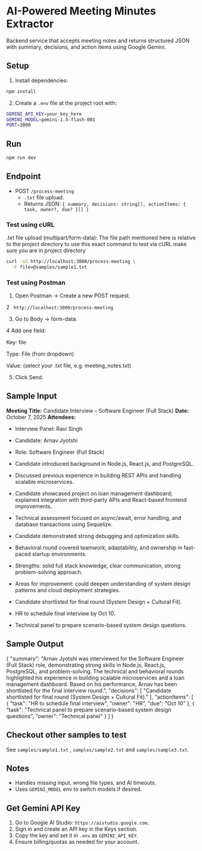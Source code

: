 # AI-Powered Meeting Minutes Extractor

Backend service that accepts meeting notes and returns structured JSON with summary, decisions, and action items using Google Gemini.

## Setup

1. Install dependencies:

```bash
npm install
```

2. Create a `.env` file at the project root with:

```bash
GEMINI_API_KEY=your_key_here
GEMINI_MODEL=gemini-1.5-flash-001
PORT=3000
```

## Run

```bash
npm run dev
```


## Endpoint

- POST `/process-meeting`
  - `.txt` file upload.
  - Returns JSON: `{ summary, decisions: string[], actionItems: { task, owner?, due? }[] }`

### Test using cURL 

.txt file upload (multipart/form-data):
The file path mentioned here is relative to the project directory to use this exact command to test via cURL make sure you are in project directory 
```bash
curl -sS http://localhost:3000/process-meeting \
  -F file=@samples/sample1.txt
```
### Test using Postman
1. Open Postman → Create a new POST request.

2 ``` 
http://localhost:3000/process-meeting ```

3. Go to Body → form-data.

4 Add one field:

Key: file

Type: File (from dropdown)

Value: (select your .txt file, e.g. meeting_notes.txt)

5. Click Send.




## Sample Input 

**Meeting Title:** Candidate Interview – Software Engineer (Full Stack)
**Date:** October 7, 2025
**Attendees:**

* Interview Panel: Ravi Singh
* Candidate: Arnav Jyotshi
* Role: Software Engineer (Full Stack)


* Candidate introduced background in Node.js, React.js, and PostgreSQL.
* Discussed previous experience in building REST APIs and handling scalable microservices.
* Candidate showcased project on loan management dashboard; explained integration with third-party APIs and React-based frontend improvements.
* Technical assessment focused on async/await, error handling, and database transactions using Sequelize.
* Candidate demonstrated strong debugging and optimization skills.
* Behavioral round covered teamwork, adaptability, and ownership in fast-paced startup environments.


* Strengths: solid full stack knowledge, clear communication, strong problem-solving approach.
* Areas for improvement: could deepen understanding of system design patterns and cloud deployment strategies.


* Candidate shortlisted for final round (System Design + Cultural Fit).


* HR to schedule final interview by Oct 10.
* Technical panel to prepare scenario-based system design questions.

## Sample Output
{
    "summary": "Arnav Jyotshi was interviewed for the Software Engineer (Full Stack) role, demonstrating strong skills in Node.js, React.js, PostgreSQL, and problem-solving. The technical and behavioral rounds highlighted his experience in building scalable microservices and a loan management dashboard. Based on his performance, Arnav has been shortlisted for the final interview round.",
    "decisions": [
        "Candidate shortlisted for final round (System Design + Cultural Fit)."
    ],
    "actionItems": [
        {
            "task": "HR to schedule final interview",
            "owner": "HR",
            "due": "Oct 10"
        },
        {
            "task": "Technical panel to prepare scenario-based system design questions",
            "owner": "Technical panel"
        }
    ]
} 



## Checkout other samples to test
See `samples/sample1.txt` , `samples/sample2.txt` and `samples/sample3.txt`.


## Notes

- Handles missing input, wrong file types, and AI timeouts.
- Uses `GEMINI_MODEL` env to switch models if desired.

## Get Gemini API Key

1. Go to Google AI Studio: `https://aistudio.google.com`.
2. Sign in and create an API key in the Keys section.
3. Copy the key and set it in `.env` as `GEMINI_API_KEY`.
4. Ensure billing/quotas as needed for your account.

